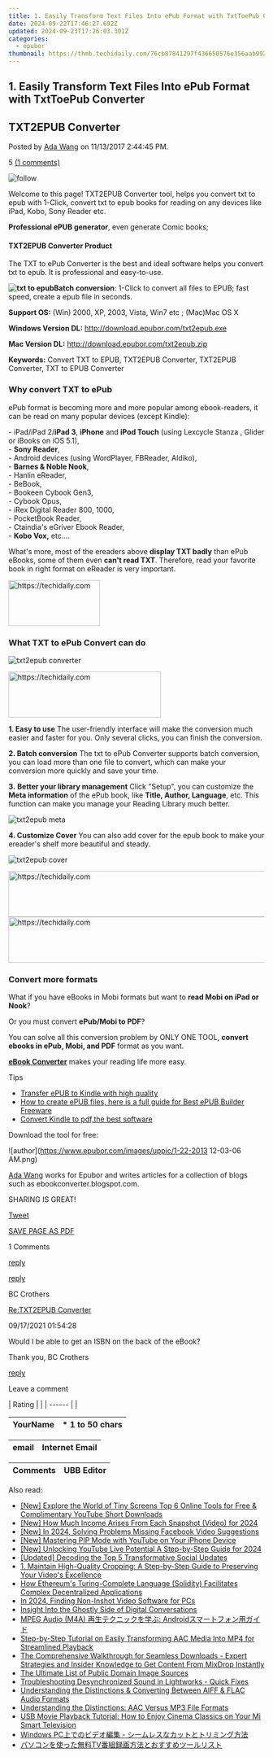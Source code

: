 ```yaml
---
title: 1. Easily Transform Text Files Into ePub Format with TxtToePub Converter
date: 2024-09-22T17:46:27.692Z
updated: 2024-09-23T17:26:03.301Z
categories:
  - epubor
thumbnail: https://thmb.techidaily.com/76cb87841297f436650576e356aab992c1ddd1148ccda3c73b6601c2eaf3c2ce.jpg
---
```


## 1. Easily Transform Text Files Into ePub Format with TxtToePub Converter

## TXT2EPUB Converter

Posted by [Ada Wang](https://plus.google.com/+AdaWang/posts) on 11/13/2017 2:44:45 PM.

5 [(1 comments)](http://www.epubor.com/#comment-area) 

![follow](http://www.epubor.com/images/follow.png)

Welcome to this page! TXT2EPUB Converter tool, helps you convert txt to epub with 1-Click, convert txt to epub books for reading on any devices like iPad, Kobo, Sony Reader etc. 

**Professional ePUB generator**, even generate Comic books;

#### TXT2EPUB Converter Product

  
 The TXT to ePub Converter is the best and ideal software helps you convert txt to epub. It is professional and easy-to-use.

**![txt to epub](http://www.epubor.com/images/uppic/txt2epub.jpg)Batch conversion**: 1-Click to convert all files to EPUB; fast speed, create a epub file in seconds.

**Support OS:** (Win) 2000, XP, 2003, Vista, Win7 etc ; (Mac)Mac OS X 

**Windows Version DL:** <http://download.epubor.com/txt2epub.exe>

**Mac Version DL:** <http://download.epubor.com/txt2epub.zip>

**Keywords:** Convert TXT to EPUB, TXT2EPUB Converter, TXT2EPUB Converter, TXT to EPUB Converter

### Why convert TXT to ePub

ePub format is becoming more and more popular among ebook-readers, it can be read on many popular devices (except Kindle):

\- iPad/iPad 2/**iPad 3**, **iPhone** and **iPod Touch** (using Lexcycle Stanza , Glider or iBooks on iOS 5.1),  
 \- **Sony Reader**,  
 \- Android devices (using WordPlayer, FBReader, Aldiko),  
 \- **Barnes & Noble Nook**,  
 \- Hanlin eReader,  
 \- BeBook,  
 \- Bookeen Cybook Gen3,  
 \- Cybook Opus,  
 \- iRex Digital Reader 800, 1000,  
 \- PocketBook Reader,  
 \- Ctaindia's eGriver Ebook Reader,  
 \- **Kobo Vox,** 
 etc....

What's more, most of the ereaders above **display TXT badly** than ePub eBooks, some of them even **can't read TXT**. Therefore, read your favorite book in right format on eReader is very important.

<!-- affiliate ads begin -->
<a href="https://aligracehair.sjv.io/c/5597632/2135353/19272" target="_top" id="2135353">
  <img src="//a.impactradius-go.com/display-ad/19272-2135353" border="0" alt="https://techidaily.com" width="180" height="90"/>
</a>
<img height="0" width="0" src="https://aligracehair.sjv.io/i/5597632/2135353/19272" style="position:absolute;visibility:hidden;" border="0" />
<!-- affiliate ads end -->

### What TXT to ePub Convert can do

![txt2epub converter](http://www.epubor.com/images/uppic/txt-to-epub.png)

<!-- affiliate ads begin -->
<a href="https://aligracehair.sjv.io/c/5597632/1883998/19272" target="_top" id="1883998">
  <img src="//a.impactradius-go.com/display-ad/19272-1883998" border="0" alt="https://techidaily.com" width="300" height="90"/>
</a>
<img height="0" width="0" src="https://aligracehair.sjv.io/i/5597632/1883998/19272" style="position:absolute;visibility:hidden;" border="0" />
<!-- affiliate ads end -->

**1\. Easy to use** 
The user-friendly interface will make the conversion much easier and faster for you. Only several clicks, you can finish the conversion.

**2\. Batch conversion** 
The txt to ePub Converter supports batch conversion, you can load more than one file to convert, which can make your conversion more quickly and save your time.

**3.** **Better your library management** 
Click "Setup", you can customize the **Meta information** of the ePub book, like **Title, Author, Language**, etc. This function can make you manage your Reading Library much better.

![txt2epub meta](http://www.epubor.com/images/uppic/txt-to-epub-meta.png)

**4\. Customize Cover** 
You can also add cover for the epub book to make your ereader's shelf more beautiful and steady.

![txt2epub cover](http://www.epubor.com/images/uppic/txt-to-epub-cover.png)

<!-- affiliate ads begin -->
<a href="https://aligracehair.sjv.io/c/5597632/1918719/19272" target="_top" id="1918719">
  <img src="//a.impactradius-go.com/display-ad/19272-1918719" border="0" alt="https://techidaily.com" width="728" height="90"/>
</a>
<img height="0" width="0" src="https://aligracehair.sjv.io/i/5597632/1918719/19272" style="position:absolute;visibility:hidden;" border="0" />
<!-- affiliate ads end -->

<!-- affiliate ads begin -->
<a href="https://appsumo.8odi.net/c/5597632/2130873/7443" target="_top" id="2130873">
  <img src="//a.impactradius-go.com/display-ad/7443-2130873" border="0" alt="https://techidaily.com" width="600" height="90"/>
</a>
<img height="0" width="0" src="https://appsumo.8odi.net/i/5597632/2130873/7443" style="position:absolute;visibility:hidden;" border="0" />
<!-- affiliate ads end -->

### Convert more formats

What if you have eBooks in Mobi formats but want to **read Mobi on iPad or Nook**?

Or you must convert **ePub/Mobi to PDF**?

You can solve all this conversion problem by ONLY ONE TOOL, **convert ebooks in ePub, Mobi, and PDF** format as you want.

[**eBook Converter**](https://tools.techidaily.com/epubor/ebook-converter/) makes your reading life more easy.

Tips

* [Transfer ePUB to Kindle with high quality](https://tools.techidaily.com/epubor/products/)
* [How to create ePUB files, here is a full guide for Best ePUB Builder Freeware](https://tools.techidaily.com/epubor/products/)
* [Convert Kindle to pdf,the best software](https://tools.techidaily.com/epubor/products/)

Download the tool for free:

[](https://tools.techidaily.com/epubor/ultimate/) [](https://tools.techidaily.com/epubor/ultimate/) 

![author](https://www.epubor.com/images/uppic/1-22-2013 12-03-06 AM.png)

[Ada Wang](https://plus.google.com/+AdaWang/posts) works for Epubor and writes articles for a collection of blogs such as ebookconverter.blogspot.com.

SHARING IS GREAT!

[Tweet](https://twitter.com/share) 

[SAVE PAGE AS PDF](https://tools.techidaily.com/epubor/products/) 

1 Comments

[reply](https://tools.techidaily.com/epubor/products/) 

[reply](https://tools.techidaily.com/epubor/products/) 

BC Crothers

[Re:TXT2EPUB Converter](https://tools.techidaily.com/epubor/products/)

09/17/2021 01:54:28

Would I be able to get an ISBN on the back of the eBook?

 Thank you, BC Crothers

[reply](https://tools.techidaily.com/epubor/products/) 

Leave a comment

| Rating |  |
| ------ |  |

| YourName | \*  1 to 50 chars |
| -------- | ----------------- |

| email | Internet Email |
| ----- | -------------- |

| Comments | UBB Editor |
| -------- | ---------- |

<ins class="adsbygoogle"
     style="display:block"
     data-ad-format="autorelaxed"
     data-ad-client="ca-pub-7571918770474297"
     data-ad-slot="1223367746"></ins>

<ins class="adsbygoogle"
     style="display:block"
     data-ad-client="ca-pub-7571918770474297"
     data-ad-slot="8358498916"
     data-ad-format="auto"
     data-full-width-responsive="true"></ins>

<span class="atpl-alsoreadstyle">Also read:</span>
<div><ul>
<li><a href="https://youtube-lab.techidaily.com/xplore-the-world-of-tiny-screens-top-6-online-tools-for-free-and-complimentary-youtube-short-downloads/"><u>[New] Explore the World of Tiny Screens Top 6 Online Tools for Free & Complimentary YouTube Short Downloads</u></a></li>
<li><a href="https://eaxpv-info.techidaily.com/new-how-much-income-arises-from-each-snapshot-video-for-2024/"><u>[New] How Much Income Arises From Each Snapshot (Video) for 2024</u></a></li>
<li><a href="https://facebook-video-content.techidaily.com/new-in-2024-solving-problems-missing-facebook-video-suggestions/"><u>[New] In 2024, Solving Problems Missing Facebook Video Suggestions</u></a></li>
<li><a href="https://fox-blue.techidaily.com/new-mastering-pip-mode-with-youtube-on-your-iphone-device/"><u>[New] Mastering PIP Mode with YouTube on Your iPhone Device</u></a></li>
<li><a href="https://youtube-sure.techidaily.com/nlocking-youtube-live-potential-a-step-by-step-guide-for-2024/"><u>[New] Unlocking YouTube Live Potential A Step-by-Step Guide for 2024</u></a></li>
<li><a href="https://facebook-videos.techidaily.com/updated-decoding-the-top-5-transformative-social-updates/"><u>[Updated] Decoding the Top 5 Transformative Social Updates</u></a></li>
<li><a href="https://solve-luxury.techidaily.com/1-maintain-high-quality-cropping-a-step-by-step-guide-to-preserving-your-videos-excellence/"><u>1. Maintain High-Quality Cropping: A Step-by-Step Guide to Preserving Your Video's Excellence</u></a></li>
<li><a href="https://techtrends.techidaily.com/how-ethereums-turing-complete-language-solidity-facilitates-complex-decentralized-applications/"><u>How Ethereum's Turing-Complete Language (Solidity) Facilitates Complex Decentralized Applications</u></a></li>
<li><a href="https://some-techniques.techidaily.com/in-2024-finding-non-inshot-video-software-for-pcs/"><u>In 2024, Finding Non-Inshot Video Software for PCs</u></a></li>
<li><a href="https://facebook.techidaily.com/insight-into-the-ghostly-side-of-digital-conversations/"><u>Insight Into the Ghostly Side of Digital Conversations</u></a></li>
<li><a href="https://solve-luxury.techidaily.com/mpeg-audio-m4a-android/"><u>MPEG Audio (M4A) 再生テクニックを学ぶ: Androidスマートフォン用ガイド</u></a></li>
<li><a href="https://solve-luxury.techidaily.com/step-by-step-tutorial-on-easily-transforming-aac-media-into-mp4-for-streamlined-playback/"><u>Step-by-Step Tutorial on Easily Transforming AAC Media Into MP4 for Streamlined Playback</u></a></li>
<li><a href="https://solve-luxury.techidaily.com/the-comprehensive-walkthrough-for-seamless-downloads-expert-strategies-and-insider-knowledge-to-get-content-from-mixdrop-instantly/"><u>The Comprehensive Walkthrough for Seamless Downloads - Expert Strategies and Insider Knowledge to Get Content From MixDrop Instantly</u></a></li>
<li><a href="https://video-ai-editor.techidaily.com/the-ultimate-list-of-public-domain-image-sources/"><u>The Ultimate List of Public Domain Image Sources</u></a></li>
<li><a href="https://solve-luxury.techidaily.com/troubleshooting-desynchronized-sound-in-lightworks-quick-fixes/"><u>Troubleshooting Desynchronized Sound in Lightworks - Quick Fixes</u></a></li>
<li><a href="https://solve-luxury.techidaily.com/understanding-the-distinctions-and-converting-between-aiff-and-flac-audio-formats/"><u>Understanding the Distinctions & Converting Between AIFF & FLAC Audio Formats</u></a></li>
<li><a href="https://solve-luxury.techidaily.com/understanding-the-distinctions-aac-versus-mp3-file-formats/"><u>Understanding the Distinctions: AAC Versus MP3 File Formats</u></a></li>
<li><a href="https://solve-luxury.techidaily.com/usb-movie-playback-tutorial-how-to-enjoy-cinema-classics-on-your-mi-smart-television/"><u>USB Movie Playback Tutorial: How to Enjoy Cinema Classics on Your Mi Smart Television</u></a></li>
<li><a href="https://solve-luxury.techidaily.com/1726030200736-windows-pc/"><u>Windows PC上でのビデオ編集 - シームレスなカットとトリミング方法</u></a></li>
<li><a href="https://solve-luxury.techidaily.com/1726029780873-tv/"><u>パソコンを使った無料TV番組録画方法とおすすめツールリスト</u></a></li>
</ul></div>

